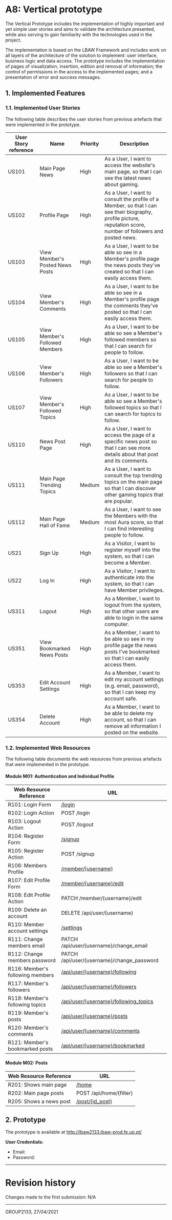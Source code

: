 # A8: Vertical prototype

The Vertical Prototype includes the implementation of highly important and yet simple user stories and aims to validate the architecture presented, while also serving to gain familiarity with the technologies used in the project.

The implementation is based on the LBAW Framework and includes work on all layers of the architecture of the solution to implement: user interface, business logic and data access. The prototype includes the implementation of pages of visualization, insertion, edition and removal of information; the control of permissions in the access to the implemented pages; and a presentation of error and success messages.

## 1. Implemented Features

### 1.1. Implemented User Stories

The following table describes the user stories from previous artefacts that were implemented in the prototype.

| User Story reference | Name                   | Priority                   | Description                   |
| -------------------- | ---------------------- | -------------------------- | ----------------------------- |
| US101                 | Main Page News         | High                       | As a User, I want to access the website's main page, so that I can see the latest news about gaming. |
| US102                 | Profile Page           | High                       | As a User, I want to consult the profile of a Member, so that I can see their biography,  profile picture, reputation score, number of followers and posted news. |
| US103  | View Member's Posted News Posts     | High     | As a User, I want to be able so see in a Member's profile page the news posts they've created so that I can easily access them. |
| US104                 | View Member's Comments              | High     | As a User, I want to be able so see in a Member's profile page the comments they've  posted so that I can easily access them. |
| US105                 | View Member's Followed Members              | High     | As a User, I want to be able so see a Member's followed members so that I can search for people to follow. |
| US106                 | View Member's Followers              | High     | As a User, I want to be able so see a Member's followers so that I can search for people to follow. |
| US107                 | View Member's Followed Topics              | High     | As a User, I want to be able so see a Member's followed topics so that I can search for topics to follow. |
| US110                 | News Post Page         | High                       | As a User, I want to access the page of a specific news post so that I can see more details about that post and its comments.
| US111                 | Main Page Trending Topics         | Medium                     | As a User, I want to consult the top trending topics on the main page so that I can discover other gaming topics that are popular.|
| US112                 | Main Page Hall of Fame         | Medium                       | As a User, I want to see the Members with the most Aura score, so that I can find interesting people to follow.|
| US21                 | Sign Up                | High                       | As a Visitor, I want to register myself into the system, so that I can become a Member. |
| US22                 | Log In                 | High                       | As a Visitor, I want to authenticate into the system, so that I can have Member privileges. |
| US311                | Logout                 | High                       | As a Member, I want to logout from the system, so that other users are able to login in the same computer. |
| US351                | View Bookmarked News Posts  | High                  | As a Member, I want to be able so see in my profile page the news posts I've bookmarked so that I can easily access them. |
| US353                | Edit Account Settings  | High                       | As a Member, I want to edit my account settings (e.g. email, password), so that I can keep my account safe. |
| US354                | Delete Account         | High                       | As a Member, I want to be able to delete my account, so that I can remove all information I posted on the website. |


### 1.2. Implemented Web Resources

The following table documents the web resources from previous artefacts that were implemented in the prototype.

#### Module M01: Authentication and Individual Profile

| Web Resource Reference | URL                            |
| ---------------------- | ------------------------------ |
| R101: Login Form       | [/login](http://lbaw2133.lbaw-prod.fe.up.pt/login) |
| R102: Login Action     | POST /login |
| R103: Logout Action    | POST /logout |
| R104: Register Form    | [/signup](http://lbaw2133.lbaw-prod.fe.up.pt/signup) |
| R105: Register Action  | POST /signup |
| R106: Members Profile  | [/member/{username}](http://lbaw2133.lbaw-prod.fe.up.pt/member/{username}) |
| R107: Edit Profile Form  | [/member/{username}/edit](http://lbaw2133.lbaw-prod.fe.up.pt/member/{username}/edit) |
| R108: Edit Profile Action  | PATCH /member/{username}/edit |
| R109: Delete an account  | DELETE /api/user/{username} |
| R110: Member account settings  | [/settings](http://lbaw2133.lbaw-prod.fe.up.pt/settings) |
| R111: Change members email  | PATCH /api/user/{username}/change_email |
| R112: Change members password  | PATCH /api/user/{username}/change_password |
| R116: Member's following members  | [/api/user/{username}/following](http://lbaw2133.lbaw-prod.fe.up.pt/api/user/{username}/following) |
| R117: Member's followers | [/api/user/{username}/followers](http://lbaw2133.lbaw-prod.fe.up.pt/api/user/{username}/followers) |
| R118: Member's following topics | [/api/user/{username}/following_topics](http://lbaw2133.lbaw-prod.fe.up.pt/api/user/{username}/following_topics) |
| R119: Member's posts | [/api/user/{username}/posts](http://lbaw2133.lbaw-prod.fe.up.pt/api/user/{username}/posts) |
| R120: Member's comments | [/api/user/{username}/comments](http://lbaw2133.lbaw-prod.fe.up.pt/api/user/{username}/comments) |
| R121: Member's bookmarked posts | [/api/user/{username}/bookmarked](http://lbaw2133.lbaw-prod.fe.up.pt/api/user/{username}/bookmarked) |


#### Module M02: Posts
| Web Resource Reference | URL                            |
| ---------------------- | ------------------------------ |
| R201: Shows main page  | [/home](http://lbaw2133.lbaw-prod.fe.up.pt/home) |
| R202: Main page posts  | POST /api/home/{filter} |
| R205: Shows a news post| [/post/{id_post}](http://lbaw2133.lbaw-prod.fe.up.pt/post/{id_post}) |



## 2. Prototype

The prototype is available at http://lbaw2133.lbaw-prod.fe.up.pt/

**User Credentials:**
- Email:
- Password:

***

# Revision history

Changes made to the first submission: N/A

***
GROUP2133, 27/04/2021
